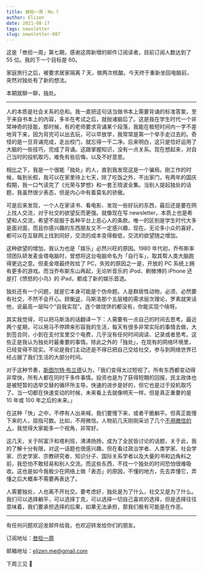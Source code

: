 ```yaml
--- 
title: 叁拾一周：No.7
author: Elizen
date: 2021-08-17
tags: newsletter
slug: newsletter-007
---
```

这是「叁拾一周」第七期，感谢这周新增的邮件订阅读者，目前订阅人数达到了 55 位。我的下一个目标是 60。

家庭旅行之后，被要求居家隔离 7 天，做两次核酸。今天终于重新坐回电脑前，突然对独处有了新的想法。

本期就聊一聊，独处。

---- 

人的本质是社会关系的总和。我一直把这句话当做书本上需要背诵的标准答案，至于来自书本上的内容，多半在考试之后，就抛诸脑后了。这是我在学生时代一个非常神奇的技能，那时候，有的老师要求背诵某个段落，我能在极短时间内一字不差地背下来，因为背完可以出去玩，可以早放学，我常常是第一个举手走过去的。奇怪的是一旦背诵完成，走出校门，就忘得一干二净。后来明白，这只是恰好运用了大脑的一些技巧，完成了背诵。这跟掌握知识，没有一点关系。现在想起来，对自己当时的投机取巧，难免有些后悔，以及不好意思。

相比之下，我是一个很能「独处」的人，直到我发现这是一个骗局。刚工作的时候，每到长假，我可以在家里待上七天，除了吃饭之外，不出家门，有两年的国庆假期，我一口气读完了《光荣与梦想》和一套王晓波全集。当别人提起独处的话题，我虽然很少表态，但是内心中有着莫名的骄傲。

可是后来发现，一个人在家读书、看电影、发现一些好玩的东西，最后还是要在网上找人交流，对于社交的欲望反而更强。就像现在写 newsletter，本质上也是希望和人交流，希望不屈服于各种平台上恶心人的条款。唯一的区别是学生时代大多是面对面，而且你感兴趣的东西朋友又不一定感兴趣，现在，无论多小众的喜好，都可以在互联网上找到同好，交流的成本变得极低，交流的欲望随之增加。

这种欲望的增加，我认为也是「娱乐」必然兴旺的原因。1980 年代初，乔布斯率领团队研发麦金塔电脑时，曾想将这台电脑命名为「自行车」，取其帮人类大脑跑得更远之意。但麦金塔最终败给了 PC，失败的原因之一是，开放的 PC 系统上拥有更多的游戏。而当乔布斯东山再起，无论听音乐的 iPod、刷微博的 iPhone 还是打《愤怒的小鸟》的 iPad，都成了新的娱乐首选。

独处还有一个问题，就是它本身可能是个伪命题。人是群居性动物，必须、必然要有社交，不然不会开心。顾衡[说](https://www.dedao.cn/article/3bezDG7wBonmJwgEz8JvQkAg5PyO1x)，马斯洛那个五层楼的需求层次理论，罗素就笑话他，说最高一层叫个“自我实现”。连个做烧饼的都没有，你能实现个啥呀。

其实我觉得，可以把马斯洛的话翻译一下：人需要有一点自己的时间去思考。最近两个星期，可以用马不停蹄来形容我的生活，每天有很多非常实际的事情去做，大到签合同，小到在支付宝里交个电费，几乎没有任何时间阅读、记录或者思考。这些正是我认为独处时最重要的事情。除此之外的「独处」，在现有的网络环境里，已经变得不现实。不论是我们主动还是不得已把自己交给社交，参与到网络世界已经占据了我们生活的大部分时间。

对于这种节奏，[斯图尔特·布兰德](https://en.wikipedia.org/wiki/Stewart_Brand)认为，「我们变得太过短视了。所有东西都变动得非常快，所有人都在同时干多件事情。投资也是为了获得短期的回报，民主政体也是被短暂的选举交替的循环所主导。快速的进步是好的，但它也是过于投机取巧了。当一切都在快速变动的时候，未来看上去就像明天一样。但是真正重要的是 10 年或 100 年之后的未来。」

在这种「快」之中，不停有人出来喊，我们要慢下来，或者干脆躺平。但真正能慢下来的人，屈指可数。比如，不用微信。人物前几天刚刚采访了几个[不用微信的人](https://mp.weixin.qq.com/s/BcYAJ95Pub3HQKXNF8XTLw)，我觉得大家能多一个视角，非常好。

这几天，关于阿富汗和塔利班，沸沸扬扬，成为了全民皆讨论的话题，关于此，我的了解十分有限，对这一话题也很感兴趣，但在看过政治学者、人类学家、社会学家、历史学家、宗教研究者、知识分子、国际关系学者以及大量的书和边角料之前，我恐怕不敢轻易和别人交流。而这些东西，不找一个独处的时间恐怕很难吸收。这也是如今我极少在网络上做「表态」的原因，不懂的地方，先去弄懂它，弄懂之后大概率不需要再表达了。

人需要独处，人也离不开社交。要考虑好，独处是为了什么，社交又是为了什么。我们可以选择躺平，可以选择丁克，可以选择一切自己喜欢的选择，但是选择往往意味着，我们要承担选择的后果，如果无法承担，那我们极有可能是在作恶。

---- 

有任何问题欢迎发邮件给我，也欢迎转发给你们的朋友。

订阅地址：[叁拾一周](https://elizen.zhubai.love/)

邮箱地址：[elizen.me@gmail.com](mailto:elizen.me@gmail.com)

下周三见 👋